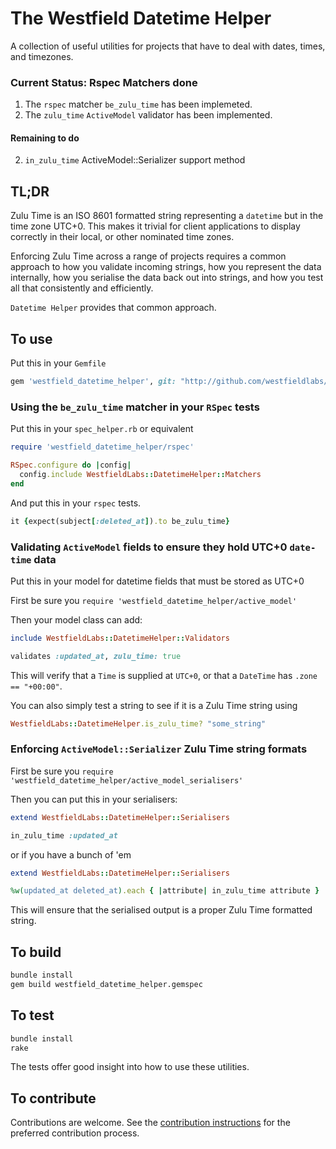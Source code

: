 # The Westfield Datetime Helper

A collection of useful utilities for projects that have to deal with dates, times, and timezones.

### Current Status: Rspec Matchers done

1. The `rspec` matcher `be_zulu_time` has been implemeted.
2. The `zulu_time` `ActiveModel` validator has been implemented.

#### Remaining to do

2. `in_zulu_time` ActiveModel::Serializer support method

## TL;DR

Zulu Time is an ISO 8601 formatted string representing a `datetime` but in the time zone UTC+0. This makes it trivial for client applications to display correctly in their local, or other nominated time zones.

Enforcing Zulu Time across a range of projects requires a common approach to how you validate incoming strings, how you represent the data internally, how you serialise the data back out into strings, and how you test all that consistently and efficiently.

`Datetime Helper` provides that common approach.

## To use

Put this in your `Gemfile`

```ruby
gem 'westfield_datetime_helper', git: "http://github.com/westfieldlabs/datetime_helper.git"
```

### Using the `be_zulu_time` matcher in your `RSpec` tests

Put this in your `spec_helper.rb` or equivalent

```ruby
require 'westfield_datetime_helper/rspec'

RSpec.configure do |config|
  config.include WestfieldLabs::DatetimeHelper::Matchers
end
```

And put this in your `rspec` tests.

```ruby
it {expect(subject[:deleted_at]).to be_zulu_time}
```

### Validating `ActiveModel` fields to ensure they hold UTC+0 `date-time` data

Put this in your model for datetime fields that must be stored as UTC+0

First be sure you `require 'westfield_datetime_helper/active_model'`

Then your model class can add:

```ruby
include WestfieldLabs::DatetimeHelper::Validators

validates :updated_at, zulu_time: true
```

This will verify that a `Time` is supplied at `UTC+0`, or that a `DateTime` has `.zone == "+00:00"`.

You can also simply test a string to see if it is a Zulu Time string using

```ruby
WestfieldLabs::DatetimeHelper.is_zulu_time? "some_string"
```

### Enforcing `ActiveModel::Serializer`  Zulu Time string formats

First be sure you `require 'westfield_datetime_helper/active_model_serialisers'`

Then you can put this in your serialisers:

```ruby
extend WestfieldLabs::DatetimeHelper::Serialisers

in_zulu_time :updated_at
```

or if you have a bunch of 'em

```ruby
extend WestfieldLabs::DatetimeHelper::Serialisers

%w(updated_at deleted_at).each { |attribute| in_zulu_time attribute }
```

This will ensure that the serialised output is a proper Zulu Time formatted string.

## To build

```sh
bundle install
gem build westfield_datetime_helper.gemspec
```

## To test

```sh
bundle install
rake
```

The tests offer good insight into how to use these utilities.

## To contribute

Contributions are welcome.  See the [contribution instructions](contributing.md) for the preferred contribution process.
